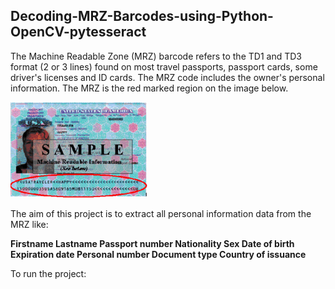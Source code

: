 ## Decoding-MRZ-Barcodes-using-Python-OpenCV-pytesseract

The Machine Readable Zone (MRZ) barcode refers to the TD1 and TD3 format (2 or 3 lines) found on most travel passports, passport cards, some driver's licenses and ID cards. The MRZ code includes the owner's personal information. The MRZ is the red marked region on the image below. 

![alt text](https://github.com/lucynwosu/Decoding-MRZ-Barcodes-using-Python-OpenCV-pytesseract/blob/master/examples/220px-Mrp_image.gif)

The aim of this project is to extract all personal information data from the MRZ like:

**Firstname 
Lastname
Passport number
Nationality
Sex
Date of birth
Expiration date
Personal number
Document type
Country of issuance**

To run the project: 
